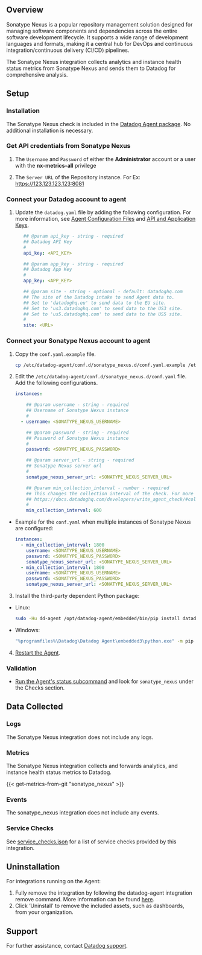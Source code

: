 ## Overview

Sonatype Nexus is a popular repository management solution designed for managing software components and dependencies across the entire software development lifecycle. It supports a wide range of development languages and formats, making it a central hub for DevOps and continuous integration/continuous delivery (CI/CD) pipelines.

The Sonatype Nexus integration collects analytics and instance health status metrics from Sonatype Nexus and sends them to Datadog for comprehensive analysis.

## Setup

### Installation

The Sonatype Nexus check is included in the [Datadog Agent package][1]. No additional installation is necessary.

### Get API credentials from Sonatype Nexus

1. The `Username` and `Password` of either the **Administrator** account or a user with the **nx-metrics-all** privilege

2. The `Server URL` of the Repository instance. For Ex: https://123.123.123.123:8081 

### Connect your Datadog account to agent
1. Update the `datadog.yaml` file by adding the following configuration. For more information, see [Agent Configuration Files][2] and [API and Application Keys][3].

   ```yaml
      ## @param api_key - string - required
      ## Datadog API Key
      #
      api_key: <API_KEY>

      ## @param app_key - string - required
      ## Datadog App Key
      #
      app_key: <APP_KEY>

      ## @param site - string - optional - default: datadoghq.com
      ## The site of the Datadog intake to send Agent data to.
      ## Set to 'datadoghq.eu' to send data to the EU site.
      ## Set to 'us3.datadoghq.com' to send data to the US3 site.
      ## Set to 'us5.datadoghq.com' to send data to the US5 site.
      #
      site: <URL>
   ```

### Connect your Sonatype Nexus account to agent

1. Copy the `conf.yaml.example` file.

   ```sh
   cp /etc/datadog-agent/conf.d/sonatype_nexus.d/conf.yaml.example /etc/datadog-agent/conf.d/sonatype_nexus.d/conf.yaml
   ```

2. Edit the `/etc/datadog-agent/conf.d/sonatype_nexus.d/conf.yaml` file. Add the following configurations.

    ```yaml
    instances:

        ## @param username - string - required
        ## Username of Sonatype Nexus instance
        #
      - username: <SONATYPE_NEXUS_USERNAME>

        ## @param password - string - required
        ## Password of Sonatype Nexus instance
        #
        password: <SONATYPE_NEXUS_PASSWORD>

        ## @param server_url - string - required
        ## Sonatype Nexus server url
        #
        sonatype_nexus_server_url: <SONATYPE_NEXUS_SERVER_URL>

        ## @param min_collection_interval - number - required
        ## This changes the collection interval of the check. For more information, see:
        ## https://docs.datadoghq.com/developers/write_agent_check/#collection-interval
        #
        min_collection_interval: 600
    ```
* Example for the `conf.yaml` when multiple instances of Sonatype Nexus are configured:

    ```yaml
    instances:
      - min_collection_interval: 1800
        username: <SONATYPE_NEXUS_USERNAME>
        password: <SONATYPE_NEXUS_PASSWORD>
        sonatype_nexus_server_url: <SONATYPE_NEXUS_SERVER_URL>
      - min_collection_interval: 1800
        username: <SONATYPE_NEXUS_USERNAME>
        password: <SONATYPE_NEXUS_PASSWORD>
        sonatype_nexus_server_url: <SONATYPE_NEXUS_SERVER_URL>
    ```

3. Install the third-party dependent Python package:

- Linux:
  ```sh
  sudo -Hu dd-agent /opt/datadog-agent/embedded/bin/pip install datadog-api-client>=2.16.0
  ```

- Windows:
  ```sh
  "%programfiles%\Datadog\Datadog Agent\embedded3\python.exe" -m pip install datadog-api-client>=2.16.0
  ```
4. [Restart the Agent][4].

### Validation

- [Run the Agent's status subcommand][5] and look for `sonatype_nexus` under the Checks section.

## Data Collected

### Logs
The Sonatype Nexus integration does not include any logs.

### Metrics

The Sonatype Nexus integration collects and forwards analytics, and instance health status metrics to Datadog.

{{< get-metrics-from-git "sonatype_nexus" >}}

### Events

The sonatype_nexus integration does not include any events.

### Service Checks

See [service_checks.json][8] for a list of service checks provided by this integration.

## Uninstallation

For integrations running on the Agent:

1. Fully remove the integration by following the datadog-agent integration remove command. More information can be found [here][7].
2. Click ‘Uninstall’ to remove the included assets, such as dashboards, from your organization.

## Support

For further assistance, contact [Datadog support][6].


[1]: https://app.datadoghq.com/account/settings/agent/latest
[2]: https://docs.datadoghq.com/agent/guide/agent-configuration-files/?tab=agentv6v7
[3]: https://docs.datadoghq.com/account_management/api-app-keys
[4]: https://docs.datadoghq.com/agent/guide/agent-commands/?tab=agentv6v7#start-stop-and-restart-the-agent
[5]: https://docs.datadoghq.com/agent/guide/agent-commands/#agent-status-and-information
[6]: https://docs.datadoghq.com/help/
[7]: https://docs.datadoghq.com/agent/guide/integration-management/?tab=linux#remove
[8]: https://github.com/DataDog/integrations-core/blob/master/sonatype_nexus/assets/service_checks.json